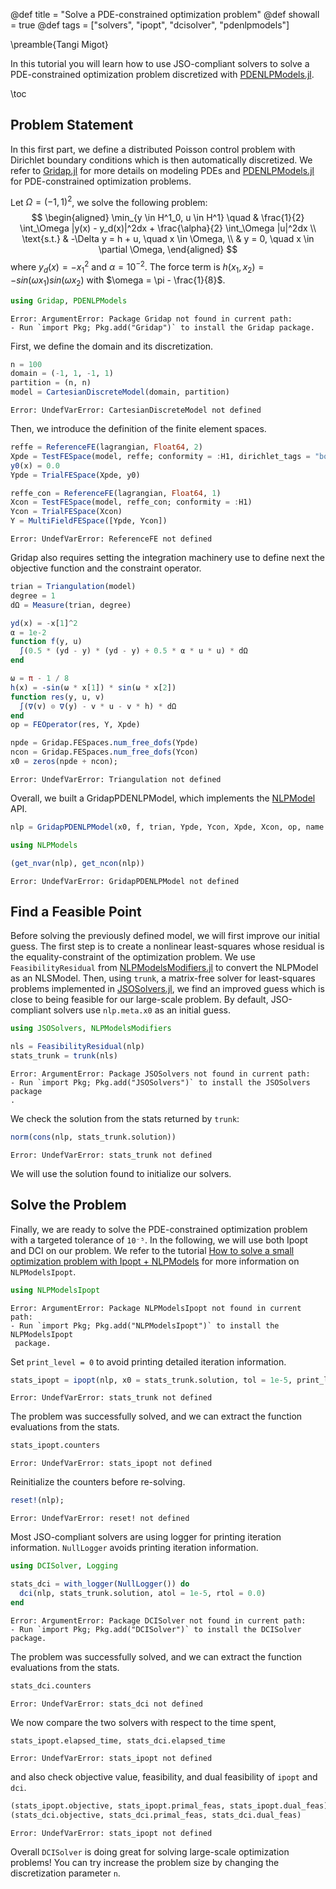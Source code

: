 @def title = "Solve a PDE-constrained optimization problem"
@def showall = true
@def tags = ["solvers", "ipopt", "dcisolver", "pdenlpmodels"]

\preamble{Tangi Migot}



In this tutorial you will learn how to use JSO-compliant solvers to solve a PDE-constrained optimization problem discretized with [PDENLPModels.jl](https://github.com/JuliaSmoothOptimizers/PDENLPModels.jl).

\toc

## Problem Statement

In this first part, we define a distributed Poisson control problem  with Dirichlet boundary conditions which is then automatically discretized.
We refer to [Gridap.jl](https://github.com/gridap/Gridap.jl) for more details on modeling PDEs and [PDENLPModels.jl](https://github.com/JuliaSmoothOptimizers/PDENLPModels.jl) for PDE-constrained optimization problems.

Let $\Omega = (-1,1)^2$, we solve the following problem:
$$
\begin{aligned}
  \min_{y \in H^1_0, u \in H^1} \quad &  \frac{1}{2} \int_\Omega |y(x) - y_d(x)|^2dx + \frac{\alpha}{2} \int_\Omega |u|^2dx \\
  \text{s.t.} & -\Delta y = h + u, \quad x \in \Omega, \\
              & y = 0, \quad x \in \partial \Omega,
\end{aligned}
$$
where $y_d(x) = -x_1^2$ and $\alpha = 10^{-2}$.
The force term is $h(x_1, x_2) = - sin(\omega x_1)sin(\omega x_2)$ with  $\omega = \pi - \frac{1}{8}$.

```julia
using Gridap, PDENLPModels
```

```
Error: ArgumentError: Package Gridap not found in current path:
- Run `import Pkg; Pkg.add("Gridap")` to install the Gridap package.
```





First, we define the domain and its discretization.

```julia
n = 100
domain = (-1, 1, -1, 1)
partition = (n, n)
model = CartesianDiscreteModel(domain, partition)
```

```
Error: UndefVarError: CartesianDiscreteModel not defined
```





Then, we introduce the definition of the finite element spaces.

```julia
reffe = ReferenceFE(lagrangian, Float64, 2)
Xpde = TestFESpace(model, reffe; conformity = :H1, dirichlet_tags = "boundary")
y0(x) = 0.0
Ypde = TrialFESpace(Xpde, y0)

reffe_con = ReferenceFE(lagrangian, Float64, 1)
Xcon = TestFESpace(model, reffe_con; conformity = :H1)
Ycon = TrialFESpace(Xcon)
Y = MultiFieldFESpace([Ypde, Ycon])
```

```
Error: UndefVarError: ReferenceFE not defined
```





Gridap also requires setting the integration machinery use to define next the objective function and the constraint operator.

```julia
trian = Triangulation(model)
degree = 1
dΩ = Measure(trian, degree)

yd(x) = -x[1]^2
α = 1e-2
function f(y, u)
  ∫(0.5 * (yd - y) * (yd - y) + 0.5 * α * u * u) * dΩ
end

ω = π - 1 / 8
h(x) = -sin(ω * x[1]) * sin(ω * x[2])
function res(y, u, v)
  ∫(∇(v) ⊙ ∇(y) - v * u - v * h) * dΩ
end
op = FEOperator(res, Y, Xpde)

npde = Gridap.FESpaces.num_free_dofs(Ypde)
ncon = Gridap.FESpaces.num_free_dofs(Ycon)
x0 = zeros(npde + ncon);
```

```
Error: UndefVarError: Triangulation not defined
```





Overall, we built a GridapPDENLPModel, which implements the [NLPModel](https://juliasmoothoptimizers.github.io/NLPModels.jl/stable/) API.

```julia
nlp = GridapPDENLPModel(x0, f, trian, Ypde, Ycon, Xpde, Xcon, op, name = "Control elastic membrane")

using NLPModels

(get_nvar(nlp), get_ncon(nlp))
```

```
Error: UndefVarError: GridapPDENLPModel not defined
```





## Find a Feasible Point

Before solving the previously defined model, we will first improve our initial guess.
The first step is to create a nonlinear least-squares whose residual is the equality-constraint of the optimization problem.
We use `FeasibilityResidual` from [NLPModelsModifiers.jl](https://github.com/JuliaSmoothOptimizers/NLPModelsModifiers.jl) to convert the NLPModel as an NLSModel.
Then, using `trunk`, a matrix-free solver for least-squares problems implemented in [JSOSolvers.jl](https://github.com/JuliaSmoothOptimizers/JSOSolvers.jl), we find an
improved guess which is close to being feasible for our large-scale problem.
By default, JSO-compliant solvers use `nlp.meta.x0` as an initial guess.

```julia
using JSOSolvers, NLPModelsModifiers

nls = FeasibilityResidual(nlp)
stats_trunk = trunk(nls)
```

```
Error: ArgumentError: Package JSOSolvers not found in current path:
- Run `import Pkg; Pkg.add("JSOSolvers")` to install the JSOSolvers package
.
```





We check the solution from the stats returned by `trunk`:

```julia
norm(cons(nlp, stats_trunk.solution))
```

```
Error: UndefVarError: stats_trunk not defined
```





We will use the solution found to initialize our solvers.

## Solve the Problem

Finally, we are ready to solve the PDE-constrained optimization problem with a targeted tolerance of `10⁻⁵`.
In the following, we will use both Ipopt and DCI on our problem.
We refer to the tutorial [How to solve a small optimization problem with Ipopt + NLPModels](https://jso-docs.github.io/solve-an-optimization-problem-with-ipopt/)
for more information on `NLPModelsIpopt`.

```julia
using NLPModelsIpopt
```

```
Error: ArgumentError: Package NLPModelsIpopt not found in current path:
- Run `import Pkg; Pkg.add("NLPModelsIpopt")` to install the NLPModelsIpopt
 package.
```





Set `print_level = 0` to avoid printing detailed iteration information.

```julia
stats_ipopt = ipopt(nlp, x0 = stats_trunk.solution, tol = 1e-5, print_level = 0)
```

```
Error: UndefVarError: stats_trunk not defined
```





The problem was successfully solved, and we can extract the function evaluations from the stats.

```julia
stats_ipopt.counters
```

```
Error: UndefVarError: stats_ipopt not defined
```





Reinitialize the counters before re-solving.

```julia
reset!(nlp);
```

```
Error: UndefVarError: reset! not defined
```





Most JSO-compliant solvers are using logger for printing iteration information.
`NullLogger` avoids printing iteration information.

```julia
using DCISolver, Logging

stats_dci = with_logger(NullLogger()) do
  dci(nlp, stats_trunk.solution, atol = 1e-5, rtol = 0.0)
end
```

```
Error: ArgumentError: Package DCISolver not found in current path:
- Run `import Pkg; Pkg.add("DCISolver")` to install the DCISolver package.
```





The problem was successfully solved, and we can extract the function evaluations from the stats.

```julia
stats_dci.counters
```

```
Error: UndefVarError: stats_dci not defined
```





We now compare the two solvers with respect to the time spent,

```julia
stats_ipopt.elapsed_time, stats_dci.elapsed_time
```

```
Error: UndefVarError: stats_ipopt not defined
```





and also check objective value, feasibility, and dual feasibility of `ipopt` and `dci`.

```julia
(stats_ipopt.objective, stats_ipopt.primal_feas, stats_ipopt.dual_feas),
(stats_dci.objective, stats_dci.primal_feas, stats_dci.dual_feas)
```

```
Error: UndefVarError: stats_ipopt not defined
```





Overall `DCISolver` is doing great for solving large-scale optimization problems!
You can try increase the problem size by changing the discretization parameter `n`.


